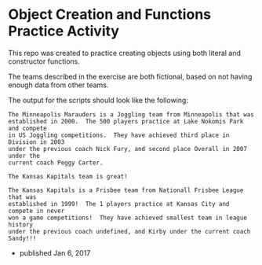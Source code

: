 # Object Creation and Functions Practice Activity

This repo was created to practice creating objects using both literal and constructor functions.

The teams described in the exercise are both fictional, based on not having enough data from other teams.

The output for the scripts should look like the following:

```
The Minneapolis Marauders is a Joggling team from Minneapolis that was 
established in 2000.  The 500 players practice at Lake Nokomis Park and compete 
in US Joggling competitions.  They have achieved third place in Division in 2003
under the previous coach Nick Fury, and second place Overall in 2007 under the 
current coach Peggy Carter.

The Kansas Kapitals team is great!

The Kansas Kapitals is a Frisbee team from Nationall Frisbee League that was 
established in 1999!  The 1 players practice at Kansas City and compete in never
won a game competitions!  They have achieved smallest team in league history 
under the previous coach undefined, and Kirby under the current coach Sandy!!!
```

* published Jan 6, 2017 